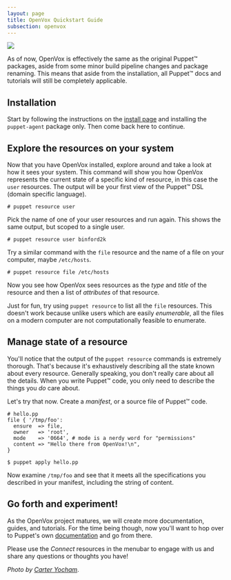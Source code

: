 ```yaml
---
layout: page
title: OpenVox Quickstart Guide
subsection: openvox
---
```


<img class="float-end w-33 mx-5 img-thumbnail shadow-lg" src="/static/images/openvox/workshop.jpg" />

As of now, OpenVox is effectively the same as the original Puppet™️ packages, aside from some minor build pipeline changes and package renaming.
This means that aside from the installation, all Puppet™️ docs and tutorials will still be completely applicable.

## Installation

Start by following the instructions on the [install page](/openvox/install) and installing the `puppet-agent` package only.
Then come back here to continue.

## Explore the resources on your system

Now that you have OpenVox installed, explore around and take a look at how it
sees your system.
This command will show you how OpenVox represents the current state of a specific kind of resource, in this case the `user` resources.
The output will be your first view of the Puppet™️ DSL (domain specific language).

```
# puppet resource user
```

Pick the name of one of your user resources and run again.
This shows the same output, but scoped to a single user.

```
# puppet resource user binford2k
```

Try a similar command with the `file` resource and the name of a file on your computer, maybe `/etc/hosts`.

```
# puppet resource file /etc/hosts
```

Now you see how OpenVox sees resources as the *type* and *title* of the resource and then a list of *attributes* of that resource.

Just for fun, try using `puppet resource` to list all the `file` resources.
This doesn't work because unlike users which are easily *enumerable*, all the files on a modern computer are not computationally feasible to enumerate.

## Manage state of a resource

You'll notice that the output of the `puppet resource` commands is extremely thorough.
That's because it's exhaustively describing all the state known about every resource.
Generally speaking, you don't really care about all the details.
When you write Puppet™️ code, you only need to describe the things you *do* care about.

Let's try that now. Create a *manifest*, or a source file of Puppet™️ code.

``` puppet
# hello.pp
file { '/tmp/foo':
  ensure  => file,
  owner   => 'root',
  mode    => '0664', # mode is a nerdy word for "permissions"
  content => "Hello there from OpenVox!\n",
}
```

```
$ puppet apply hello.pp
```

Now examine `/tmp/foo` and see that it meets all the specifications you described in your manifest, including the string of content.

## Go forth and experiment!

As the OpenVox project matures, we will create more documentation, guides, and tutorials.
For the time being though, now you'll want to hop over to Puppet's own [documentation](https://help.puppet.com/core/current/Content/PuppetCore/puppet_index.htm) and go from there.

Please use the *Connect* resources in the menubar to engage with us and share any questions or thoughts you have!

<i>Photo by <a href="https://unsplash.com/photos/man-in-black-and-white-plaid-dress-shirt-wearing-black-framed-eyeglasses-tnYWFvk-frU">Carter Yocham</a></i>.
